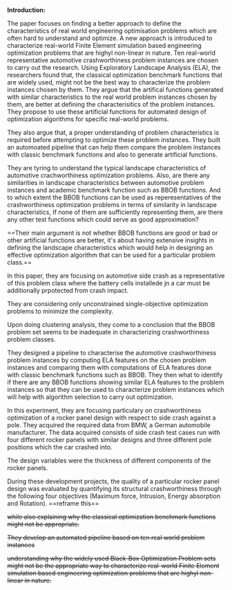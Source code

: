 **Introduction:**

The paper focuses on finding a better approach to define the characteristics of real world engineering optimisation problems which are often hard to understand and optimize. A new approach is introduced to characterize real-world Finite Element simulation based engineering optimization problems that are highyl non-linear in nature. Ten real-world representative automotive crashworthiness problem instances are chosen to carry out the research. Using Exploratory Landscape Analysis (ELA), the researchers found that, the classical optimization benchmark functions that are widely used, might not be the best way to characterize the problem instances chosen by them. They argue that the artifical functions generated with similar characteristics to the real world problem instances chosen by them, are better at defining the characterisitics of the problem instances. They propose to use these artificial functions for automated design of optimization algorithms for specific real-world problems. 

They also argue that, a proper understanding of problem characteristics is required before attempting to optimize these problem instances.
They built an automoated pipeline that can help them compare the problem instances with classic benchmark functions and also to generate artificial functions. 

They are tyring to understand the typical landscape characteristics of automotive crachworthiness optimization problems. Also, are there any similarities in landscape characteristics between automotive problem instances and academic benchmark function such as BBOB functions. And to which extent the BBOB functions can be used as reperesentatives of the crashworthiness optimization problems in terms of similarity in landscape characteristics, If none of them are sufficiently representing them, are there any other test functions which could serve as good approximation?

==Their main argument is not whether BBOB functions are good or bad or other artificial functions are better, it's about having extensive insights in defining the landscape characteristics which would help in designing an effective optimization algorithm that can be used for a particular problem class.==

In this paper, they are focusing on automotive side crash as a representative of this problem class where the battery cells installede jn a car must be additionally prpotected from crash impact.

They are considering only unconstrained single-objective optimization problems to minimize the complexity.

Upon doing clustering analysis, they come to a conclusion that the BBOB problem set seems to be inadequate in characterizing crashworthiness problem classes.

They designed a pipeline to characterise the automotive crashworthiness problem instances by computing ELA features on the chosen problem instances and comparing them with computations of ELA features done with classic benchmark functions such as BBOB. They then what to identify if there are any BBOB functions showing similar ELA features to the problem instances so that they can be used to characterize problem instances which will help with algorithm selection to carry out optimization.

In this experiment, they are focusing particulary on crashworthiness optimization of  a rocker panel design with respect to side crash against a pole. They acquired the required data from BMW, a German automobile manufacturer.
The data acquired consists of side crash test cases run with four different rocker panels with similar designs and three different pole positions which the car crashed into.

The design variables were the thickness of different components of the rocker panels.

During these development projects, the quality of a particular rocker panel design was evaluated by quantifying its structural crashworthiness through the following four objectives (Maximum force, Intrusion, Energy absorption and Rotation). ==reframe this==




~~while also explaining why the classical optimization benchmark functions might not be appropriate.~~

~~They develop an automated pipeline based on ten real world problem instances~~

~~understanding why the widely used Black-Box Optimization Problem sets might not be the appropriate way to characterize real-world Finite Element simulation based engineering optimization problems that are highyl non-linear in nature.~~